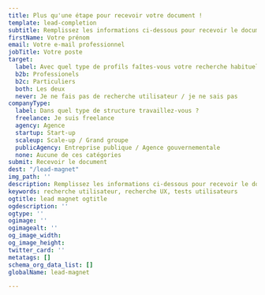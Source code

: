 ```yaml
---
title: Plus qu'une étape pour recevoir votre document !
template: lead-completion
subtitle: Remplissez les informations ci-dessous pour recevoir le document
firstName: Votre prénom
email: Votre e-mail professionnel
jobTitle: Votre poste
target:
  label: Avec quel type de profils faîtes-vous votre recherche habituellement ?
  b2b: Professionels
  b2c: Particuliers
  both: Les deux
  never: Je ne fais pas de recherche utilisateur / je ne sais pas
companyType:
  label: Dans quel type de structure travaillez-vous ?
  freelance: Je suis freelance
  agency: Agence
  startup: Start-up
  scaleup: Scale-up / Grand groupe
  publicAgency: Entreprise publique / Agence gouvernementale
  none: Aucune de ces catégories
submit: Recevoir le document
dest: "/lead-magnet"
img_path: ''
description: Remplissez les informations ci-dessous pour recevoir le document
keywords: recherche utilisateur, recherche UX, tests utilisateurs
ogtitle: lead magnet ogtitle
ogdescription: ''
ogtype: ''
ogimage: ''
ogimagealt: ''
og_image_width: 
og_image_height: 
twitter_card: ''
metatags: []
schema_org_data_list: []
globalName: lead-magnet

---
```

